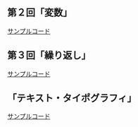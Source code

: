 ## 第２回「変数」

[サンプルコード](https://github.com/sfc-design-and-programming-2016/examples/tree/master/variables)

## 第３回「繰り返し」

[サンプルコード](https://github.com/sfc-design-and-programming-2016/examples/tree/master/forloop)

## 「テキスト・タイポグラフィ」
[サンプルコード](https://github.com/sfc-design-and-programming-2016/examples/tree/master/text-typography)